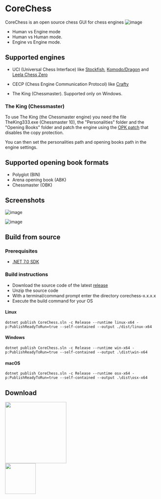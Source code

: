# **CoreChess**

CoreChess is an open source chess GUI for chess engines
![image](https://github.com/sakya/corechess/assets/289552/43725612-5c77-4be0-9adf-d5a8b1705f97)
- Human vs Engine mode
- Human vs Human  mode.
- Engine vs Engine mode.
## Supported engines

- UCI (Universal Chess Interface) like [Stockfish](https://stockfishchess.org/), [Komodo/Dragon](https://komodochess.com/) and [Leela Chess Zero](https://lczero.org/)

- CECP (Chess Engine Communication Protocol) like [Crafty](https://craftychess.com/)

- The King (Chessmaster). Supported only on Windows.

### The King (Chessmaster)

  To use The King (the Chessmaster engine) you need the file TheKing333.exe (Chessmaster 10), the "Personalities" folder and the "Opening Books" folder and patch the engine using the [OPK patch](https://web.archive.org/web/20070930221944/http://www.freewebs.com/jakent/) that disables the copy protection.

  You can then set the personalities path and opening books path in the engine settings.

## Supported opening book formats

- Polyglot (BIN)
- Arena opening book (ABK)
- Chessmaster (OBK)

## Screenshots
![image](https://github.com/sakya/corechess/assets/289552/67f43b11-df2a-4716-af74-ca1ce1e584c3)

![image](https://github.com/sakya/corechess/assets/289552/6037c09b-0f77-4930-846c-aeb59c618af4)

## Build from source
### Prerequisites
- [.NET 7.0 SDK](https://dotnet.microsoft.com/en-us/download/dotnet/7.0)

### Build instructions
- Download the source code of the latest [release](https://github.com/sakya/corechess/releases)
- Unzip the source code
- With a terminal/command prompt enter the directory corechess-x.x.x.x
- Execute the build command for your OS

#### Linux
`dotnet publish CoreChess.sln -c Release --runtime linux-x64 -p:PublishReadyToRun=true --self-contained --output ./dist/linux-x64`

#### Windows
`dotnet publish CoreChess.sln -c Release --runtime win-x64 -p:PublishReadyToRun=true --self-contained --output .\dist\win-x64`

#### macOS
`dotnet publish CoreChess.sln -c Release --runtime osx-x64 -p:PublishReadyToRun=true --self-contained --output .\dist\osx-x64`

## Download
<a href="https://flathub.org/apps/details/com.github.sakya.corechess" align="center">
  <img width="200" src="https://flathub.org/assets/badges/flathub-badge-en.png">
</a>
<br/>
<a href="https://github.com/sakya/corechess/releases" align="center">
  <img width="100" src="https://user-images.githubusercontent.com/289552/156829426-1d0a50be-8adf-4c06-bfee-259378b974a3.png">
</a>
